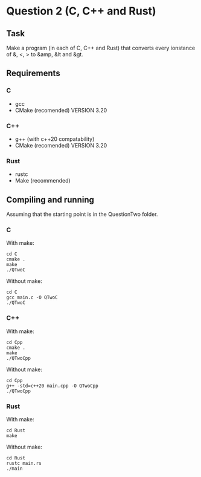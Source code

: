 # Question 2 (C, C++ and Rust)
## Task
Make a program (in each of C, C++ and Rust) that converts every ionstance of &, <, > to &amp, &lt and &gt.

## Requirements
### C
* gcc
* CMake (recomended) VERSION 3.20
### C++
* g++ (with c++20 compatability)
* CMake (recomended) VERSION 3.20
### Rust
* rustc
* Make (recommended)

## Compiling and running
Assuming that the starting point is in the QuestionTwo folder.
### C
With make:
```
cd C
cmake .
make
./QTwoC
```
Without make:
```
cd C
gcc main.c -O QTwoC
./QTwoC
```
### C++
With make:
```
cd Cpp
cmake .
make
./QTwoCpp
```
Without make:
```
cd Cpp
g++ -std=c++20 main.cpp -O QTwoCpp
./QTwoCpp
```
### Rust
With make:
```
cd Rust
make
```
Without make:
```
cd Rust
rustc main.rs
./main
```